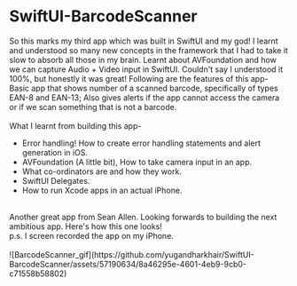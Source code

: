 # SwiftUI-BarcodeScanner
So this marks my third app which was built in SwiftUI and my god! I learnt and understood so many new concepts in the framework that I had to take it slow to absorb all those in my brain. Learnt about AVFoundation and how we can capture Audio + Video input in SwiftUI. Couldn't say I understood it 100%, but honestly it was great! Following are the features of this app- Basic app that shows number of a scanned barcode, specifically of types EAN-8 and EAN-13; Also gives alerts if the app cannot access the camera or if we scan something that is not a barcode.
<br>
<br>
What I learnt from building this app-
* Error handling! How to create error handling statements and alert generation in iOS.
* AVFoundation (A little bit), How to take camera input in an app.
* What co-ordinators are and how they work.
* SwiftUI Delegates.
* How to run Xcode apps in an actual iPhone.
<br>
Another great app from Sean Allen. Looking forwards to building the next ambitious app. Here's how this one looks!
<br>
p.s. I screen recorded the app on my iPhone.

<br>
<br>![BarcodeScanner_gif](https://github.com/yugandharkhair/SwiftUI-BarcodeScanner/assets/57190634/8a46295e-4601-4eb9-9cb0-c71558b58802)

